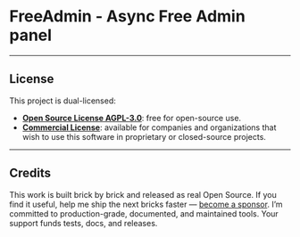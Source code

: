 # FreeAdmin - Async Free Admin panel


---

## License

This project is dual-licensed:

- **[Open Source License AGPL-3.0](LICENSE)**: free for open-source use.
- **[Commercial License](COMMERCIAL-LICENSE.md)**: available for companies and organizations that wish to use this software in proprietary or closed-source projects.

---

## Credits

This work is built brick by brick and released as real Open Source.  If you find it useful, help me ship the next bricks faster — [become a sponsor](https://github.com/sponsors/TimurKady).
I’m committed to production-grade, documented, and maintained tools.  Your support funds tests, docs, and releases.

